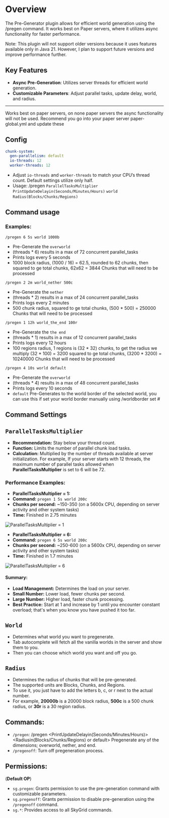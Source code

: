 
# Overview
The Pre-Generator plugin allows for efficient world generation using the /pregen command. It works best on Paper servers, where it utilizes async functionality for faster performance.

Note: This plugin will not support older versions because it uses features available only in Java 21. However, I plan to support future versions and improve performance further.

## **Key Features**
 - **Async Pre-Generation**: Utilizes server threads for efficient world generation.
 - **Customizable Parameters**: Adjust parallel tasks, update delay, world, and radius.
---

Works best on paper servers, on none paper servers the async functionality will not be used. Recommend you go into your paper server paper-global.yml and update these

## Config
```yaml
chunk-system:
  gen-parallelism: default
  io-threads: 12
  worker-threads: 12
```
   - Adjust `io-threads` and `worker-threads` to match your CPU’s thread count. Default settings utilize only half.
   - Usage: /pregen `ParallelTasksMultiplier` `PrintUpdateDelayin(Seconds/Minutes/Hours)` `world` `Radius(Blocks/Chunks/Regions)`

## Command usage
### Examples:
`/pregen 6 5s world 1000b`
- Pre-Generate the `overworld` 
- (threads * 6) results in a max of 72 concurrent parallel_tasks
- Prints logs every 5 seconds
- 1000 block radius, (1000 / 16) = 62.5, rounded to 62 chunks, then squared to ge total chunks, 62x62 = 3844 Chunks that will need to be processed

`/pregen 2 2m world_nether 500c`
- Pre-Generate the `nether`
- (threads * 2) results in a max of 24 concurrent parallel_tasks
- Prints logs every 2 minutes
- 500 chunk radius, squared to ge total chunks, (500 * 500) = 250000 Chunks that will need to be processed

`/pregen 1 12h world_the_end 100r`
- Pre-Generate the `the end`
- (threads * 1) results in a max of 12 concurrent parallel_tasks
- Prints logs every 12 hours
- 100 regions radius, 1 regions is (32 * 32) chunks, to get the radius we multiply (32 * 100) = 3200 squared to ge total chunks, (3200 * 3200) = 10240000 Chunks that will need to be processed

`/pregen 4 10s world default`
- Pre-Generate the `overworld`
- (threads * 4) results in a max of 48 concurrent parallel_tasks
- Prints logs every 10 seconds
- `default` Pre-Generates to the world border of the selected world, you can use this if set your world border manually using /worldborder set #

## Command Settings
## `ParallelTasksMultiplier`
- **Recommendation:** Stay below your thread count.
- **Function:** Limits the number of parallel chunk load tasks. 
- **Calculation:** Multiplied by the number of threads available at server initialization. For example, If your server starts with 12 threads, the maximum number of parallel tasks allowed when **ParallelTasksMultiplier** is set to 6 will be 72.

### **Performance Examples:** 
- **ParallelTasksMultiplier = 1:**
- **Command:** `pregen 1 5s world 200c` 
- **Chunks per second:** ~150-350 (on a 5600x CPU, depending on server activity and other system tasks) 
- **Time:** Finished in 2.75 minutes 

![ParallelTasksMultiplier = 1](https://www.toolsnexus.com/mc/2.75min.png) 
- **ParallelTasksMultiplier = 6:**
- **Command:** `pregen 6 5s world 200c`
- **Chunks per second:** ~250-600 (on a 5600x CPU, depending on server activity and other system tasks)
- **Time:** Finished in 1.7 minutes

![ParallelTasksMultiplier = 6](https://www.toolsnexus.com/mc/1.7min.png)
#### **Summary:** 
- **Load Management:** Determines the load on your server.
- **Small Number:** Lower load, fewer chunks per second.
- **Large Number:** Higher load, faster chunk processing.
- **Best Practice:** Start at 1 and increase by 1 until you encounter constant overload; that's when you know you have pushed it too far.

## `World`
- Determines what world you want to pregenerate.
- Tab autocomplete will fetch all the vanilla worlds in the server and show them to you.
- Then you can choose which world you want and off you go.
## `Radius` 
- Determines the radius of chunks that will be pre-generated.
- The supported units are Blocks, Chunks, and Regions.
- To use it, you just have to add the letters b, c, or r next to the actual number. 
- For example, **20000b** is a 20000 block radius, **500c** is a 500 chunk radius, or **30r** is a 30 region radius.


## Commands:
- `/pregen`:  /pregen <ParallelTasksMultiplier> <PrintUpdateDelayin(Seconds/Minutes/Hours)> <world> <Radiusin(Blocks/Chunks/Regions) or default> Pregenerate any of the dimensions; overworld, nether, and end.
- `/pregenoff`: Turn off pregeneration process.

## Permissions:

(**Default OP**)
- `sg.pregen`: Grants permission to use the pre-generation command with customizable parameters.
- `sg.pregenoff`: Grants permission to disable pre-generation using the `/pregenoff` command.
- `sg.*`: Provides access to all SkyGrid commands.
